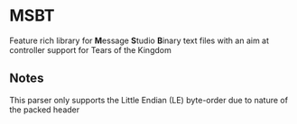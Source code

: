 # MSBT

Feature rich library for **M**essage **S**tudio **B**inary text files with an aim at controller support for Tears of the Kingdom

## Notes

This parser only supports the Little Endian (LE) byte-order due to nature of the packed header